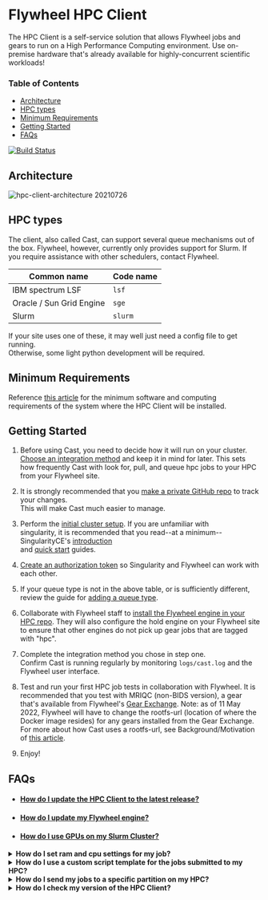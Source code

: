 # Flywheel HPC Client <!-- omit in toc -->

The HPC Client is a self-service solution that allows Flywheel jobs and gears to run on a High Performance Computing environment. Use on-premise hardware that's already available for highly-concurrent scientific workloads!

### Table of Contents
- [Architecture](#architecture)
- [HPC types](#hpc-types)
- [Minimum Requirements](#minimum-requirements)
- [Getting Started](#getting-started)
- [FAQs](#faqs)

[![Build Status](https://github.com/flywheel-io/hpc-client/actions/workflows/build.yml/badge.svg)](https://github.com/flywheel-io/hpc-client/actions)

## Architecture

![hpc-client-architecture 20210726](https://user-images.githubusercontent.com/75435671/127048966-af0582f7-10dc-451c-b955-4d5ab50eaf08.png)

## HPC types

The client, also called Cast, can support several queue mechanisms out of the box. Flywheel, however, currently only
provides support for Slurm. If you require assistance with other schedulers, contact Flywheel.

| Common name              | Code name |
| -------------------------| ----------|
| IBM spectrum LSF         | `lsf`     |
| Oracle / Sun Grid Engine | `sge`     |
| Slurm                    | `slurm`   |

If your site uses one of these, it may well just need a config file to get running.<br/>
Otherwise, some light python development will be required.

## Minimum Requirements
Reference [this article](https://docs.flywheel.io/hc/en-us/articles/7563372636563) for 
the minimum software and computing requirements of the system where the HPC Client 
will be installed.

## Getting Started

1. Before using Cast, you need to decide how it will run on your cluster.<br/>
[Choose an integration method](doc/1-choose-an-integration-method.md) and keep it in mind for later.
   This sets how frequently Cast with look for, pull, and queue hpc jobs to your HPC from your Flywheel site.

2. It is strongly recommended that you [make a private GitHub repo](doc/2-tracking-changes-privately.md) to track your changes.<br/>
This will make Cast much easier to manage.

3. Perform the [initial cluster setup](doc/3-cluster-install.md). If you are unfamiliar with <br/>
singularity, it is recommended that you read--at a minimum--SingularityCE's [introduction](https://sylabs.io/guides/latest/user-guide/introduction.html) <br/>
   and [quick start](https://sylabs.io/guides/latest/user-guide/quick_start.html) guides.
   
4. [Create an authorization token](doc/singularity_remote_endpoint.md) 
   so Singularity and Flywheel can work with each other.

5. If your queue type is not in the above table, or is sufficiently different, review the guide for [adding a queue type](doc/4-development-guide.md).

6. Collaborate with Flywheel staff to [install the Flywheel engine in your HPC repo](doc/installing_flywheel_engine.md).
   They will also configure the hold engine on your Flywheel site
   to ensure that other engines do not pick up gear jobs that are tagged with "hpc".

7. Complete the integration method you chose in step one.<br/>
   Confirm Cast is running regularly by monitoring `logs/cast.log` and the Flywheel user interface.
   
8. Test and run your first HPC job tests in collaboration with Flywheel. It is recommended
   that you test with MRIQC (non-BIDS version), a gear that's available from Flywheel's [Gear Exchange](https://flywheel.io/gear-exchange/).
   Note: as of 11 May 2022, Flywheel will have to change the rootfs-url (location of where the Docker image resides) for
   any gears installed from the Gear Exchange. For more about how Cast uses a rootfs-url, see Background/Motivation
   of [this article](https://docs.flywheel.io/hc/en-us/articles/4607520806547).

8. Enjoy!

## FAQs
- #### [How do I update the HPC Client to the latest release?](doc/faq_updating_hpc_client.md)
- #### [How do I update my Flywheel engine?](doc/faq_updating_flywheel_engine.md)
- #### [How do I use GPUs on my Slurm Cluster?](doc/faq_use_gpu_on_slurm_cluster.md)
<details>
   <summary><b>How do I set ram and cpu settings for my job?</b></summary>
   Starting in version 2.0.0, the HPC Client will perform the following checks for setting
   ram and cpu settings:
  
   1. Was `scheduler_ram` or `scheduler_cpu` set in the gear config when the Flywheel
      job was launched? If so, use this. The gear must have these as config
      variables to set them. See table below for formatting.
   2. If no setting was found for that specific job, check the `settings/cast.yml` file
      for these variables. Setting this will apply to HPC jobs submitted by the HPC 
      Client. Only step 1. overrides this.
   3. If the setting is still not found, then use the default one set for that specific
      scheduler type (e.g., Slurm). This is hardcoded and should not be changed.
   
      ### Formatting guide for variables 'scheduler_ram' and 'scheduler_cpu'
      | scheduler/cluster  | RAM    | CPU    |
      | -----------------  | ---    | ---    |
      | Slurm              | '8G'   | '8'    |
      | LSF                | 'rusage[mem=4000]' | '1' |
      | SGE                | '8G' | '4-8'   (sets CPU range) |
   
</details>
<details>
    <summary><b>How do I use a custom script template for the jobs submitted to my HPC?</b></summary>
    
The HPC Client creates a shell script (`.sh`) for every job that is submitted to your HPC
through your scheduler (e.g., Slurm). It creates this using a default script template
for the type of scheduler on your HPC. If you would like to use a custom one, you can
do so by using the `script` variable in the `settings/cast.yml` file. It is not recommended
to edit the default templates in the source code (e.g., `src/cluster/slurmpy`)
</details>
<details>
    <summary><b>How do I send my jobs to a specific partition on my HPC?</b></summary>

When you use a custom script template, you can set the partition(s) to which all
your jobs will be sent. For example, if your scheduler is Slurm, you can add the 
following line in your custom script template:

```
    #SBATCH --partition=<partition1_name>,<partition2_name>
```
Example:
```
    #SBATCH --partition=gpu-1,gpu-2
```
    
</details>
<details>
    <summary><b>How do I check my version of the HPC Client?</b></summary>

The version of the HPC Client is in `src/__init__.py` under the variable
`__version__`. This was not available prior to 2.0.0. 
</details>
